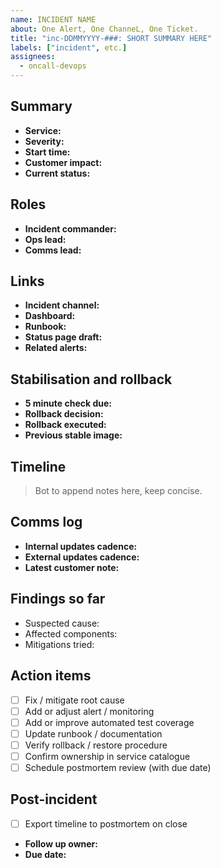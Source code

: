 ```yaml
---
name: INCIDENT NAME
about: One Alert, One ChanneL, One Ticket.
title: "inc-DDMMYYYY-###: SHORT SUMMARY HERE"
labels: ["incident", etc.]
assignees:
  - oncall-devops
---
```


## Summary
- **Service:** <!-- name -->
- **Severity:** <!-- Sev-1 | Sev-2 | Sev-3 -->
- **Start time:** <!-- DD-MM-YYYY HH:MM UTC+00:00 -->
- **Customer impact:** <!-- symptoms, scope, % users -->
- **Current status:** <!-- stabilising | degraded | resolved -->

## Roles
- **Incident commander:** <!-- name -->
- **Ops lead:** <!-- name -->
- **Comms lead:** <!-- name -->

## Links
- **Incident channel:** <!-- slack://... or teams://... -->
- **Dashboard:** <!-- link -->
- **Runbook:** <!-- link -->
- **Status page draft:** <!-- initial status message -->
- **Related alerts:** <!-- links -->

## Stabilisation and rollback
- **5 minute check due:** <!-- start time plus 5 minutes -->
- **Rollback decision:** <!-- proceed | not needed | already stable -->
- **Rollback executed:** <!-- yes/no, time, image tag -->
- **Previous stable image:** <!-- registry/ref -->

## Timeline
> Bot to append notes here, keep concise.

<!--- **T0:** alert fired "alert name" -->
<!--- **T+1m:** on-call paged automatically -->
<!--- **T+2m:** incident channel created -->
<!--- **T+3m:** roles assigned -->
<!--- **T+5m:** stability check in progress -->
<!--- **T+6m:** rollback/mitigation executed -->
<!--- **T+Xm:** customer status update posted -->
<!--- **T+Ym:** incident resolved -->

## Comms log
- **Internal updates cadence:** <!-- eg. every 15m -->
- **External updates cadence:** <!-- eg. every 30m for Sev-2 -->
- **Latest customer note:** <!-- paste or link -->

## Findings so far
- Suspected cause:
- Affected components:
- Mitigations tried:

## Action items
- [ ] Fix / mitigate root cause
- [ ] Add or adjust alert / monitoring
- [ ] Add or improve automated test coverage
- [ ] Update runbook / documentation
- [ ] Verify rollback / restore procedure
- [ ] Confirm ownership in service catalogue
- [ ] Schedule postmortem review (with due date)

## Post-incident
- [ ] Export timeline to postmortem on close

- **Follow up owner:** <!-- name -->
- **Due date:** <!-- DD-MM-YYYY -->
